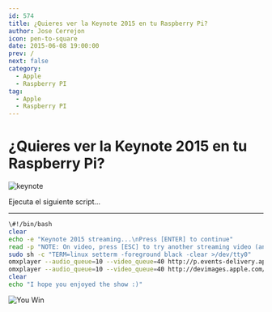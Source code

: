 ```yaml
---
id: 574
title: ¿Quieres ver la Keynote 2015 en tu Raspberry Pi?
author: Jose Cerrejon
icon: pen-to-square
date: 2015-06-08 19:00:00
prev: /
next: false
category:
  - Apple
  - Raspberry PI
tag:
  - Apple
  - Raspberry PI
---
```


# ¿Quieres ver la Keynote 2015 en tu Raspberry Pi?

![keynote](/images/2015/06/wwdc_2015_apple_0.jpg)

Ejecuta el siguiente script...

- - -
```bash
\#!/bin/bash
clear
echo -e "Keynote 2015 streaming...\nPress [ENTER] to continue"
read -p "NOTE: On video, press [ESC] to try another streaming video (and finger cross)..."
sudo sh -c "TERM=linux setterm -foreground black -clear >/dev/tty0"
omxplayer --audio_queue=10 --video_queue=40 http://p.events-delivery.apple.com.edgesuite.net/15pijbnaefvpoijbaefvpihb06/m3u8/atv_mvp.m3u8
omxplayer --audio_queue=10 --video_queue=40 http://devimages.apple.com/iphone/samples/bipbop/gear1/prog_index.m3u8
clear
echo "I hope you enjoyed the show :)"
```

![You Win](/images/yeah.jpg)